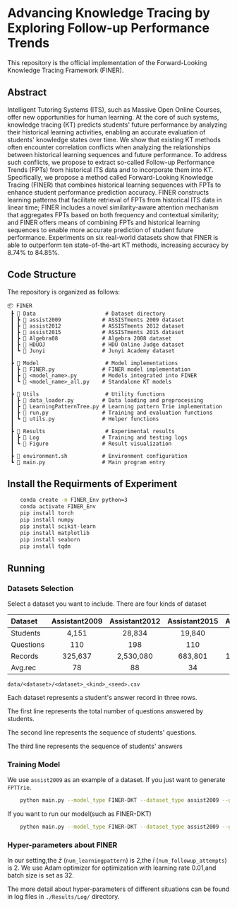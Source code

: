 # Advancing Knowledge Tracing by Exploring Follow-up Performance Trends
This repository is the official implementation of the Forward-Looking Knowledge Tracing Framework (FINER).

## Abstract 
Intelligent Tutoring Systems (ITS), such as Massive Open Online Courses, offer new opportunities for human learning. At the core of such systems, 
knowledge tracing (KT) predicts students' future performance by analyzing their historical learning activities, enabling an accurate evaluation of students' knowledge states over time. 
We show that existing KT methods often encounter correlation conflicts when analyzing the relationships between historical learning sequences and future performance.
To address such conflicts, we propose to extract so-called Follow-up Performance Trends (FPTs) from historical ITS data and to incorporate them into KT.
Specifically, we propose a method called Forward-Looking Knowledge Tracing (FINER) that combines historical learning sequences with FPTs to enhance student performance prediction accuracy. 
FINER constructs learning patterns that facilitate retrieval of FPTs from historical ITS data in linear time; 
FINER includes a novel similarity-aware attention mechanism that aggregates FPTs based on both frequency and contextual similarity; 
and FINER offers means of combining FPTs and historical learning sequences to enable more accurate prediction of student future performance. 
Experiments on six real-world datasets show that FINER is able to outperform ten state-of-the-art KT methods, increasing accuracy by 8.74% to 84.85%.

## Code Structure

The repository is organized as follows:

```
📦 FINER
 ┣ 📂 Data                      # Dataset directory
 ┃ ┣ 📂 assist2009             # ASSISTments 2009 dataset
 ┃ ┣ 📂 assist2012             # ASSISTments 2012 dataset  
 ┃ ┣ 📂 assist2015             # ASSISTments 2015 dataset
 ┃ ┣ 📂 Algebra08              # Algebra 2008 dataset
 ┃ ┣ 📂 HDUOJ                  # HDU Online Judge dataset
 ┃ ┗ 📂 Junyi                  # Junyi Academy dataset
 ┃
 ┣ 📂 Model                     # Model implementations
 ┃ ┣ 📜 FINER.py               # FINER model implementation
 ┃ ┣ 📜 <model_name>.py        # Models integrated into FINER
 ┃ ┗ 📜 <model_name>_all.py    # Standalone KT models
 ┃
 ┣ 📂 Utils                     # Utility functions
 ┃ ┣ 📜 data_loader.py         # Data loading and preprocessing
 ┃ ┣ 📜 LearningPatternTree.py # Learning pattern Trie implementation
 ┃ ┣ 📜 run.py                 # Training and evaluation functions
 ┃ ┗ 📜 utils.py               # Helper functions
 ┃
 ┣ 📂 Results                   # Experimental results
 ┃ ┣ 📂 Log                    # Training and testing logs
 ┃ ┗ 📂 Figure                 # Result visualization
 ┃
 ┣ 📜 environment.sh           # Environment configuration
 ┗ 📜 main.py                  # Main program entry
```

<!-- - `Data/`: Directory to store six datasets used in our paper.
    - `assist2009/` stores the `assist2009` dataset.
    - `assist2012/` stores the `assist2012` dataset.
    - `assist2015/` stores the `assist2015` dataset.
    - `Algebra08/` stores the `Algebra08` dataset.
    - `HDUOJ/` stores the `HDUOJ` dataset.
    - `Junyi/` stores the `Junyi` dataset.
- `Model/`: Contains implementations of different knowledge tracing models.
  - `FINER.py`: Implementation of the FINER model.
  - `<model_name>.py`: Implementations of various historical learning sequence models that can be used as components within FINER. We support integrating existing KT models as the historical learning sequence component of FINER.
  - `<model_name>_all.py`: Standalone implementations of the corresponding KT models.
- `Utils/`: Utility functions and helper modules.
  - `data_loader.py`: Functions for loading and preprocessing datasets.
  - `LearningPatternTree.py`: Functions for building and using the learning pattern Trie.
  - `run.py`: Functions for running training and evaluation epochs.
  - `utils.py`: Miscellaneous utility functions.
- `Results/`: Directory to store experimental results and outputs.
  - `Log/`: Directory to store log files which we record the training and testing process.
  - `Figure/`: Directory to store figure which we show the experimental results.
- `enviroment.sh`: List of required Python packages.
- `main.py`: The main entry point for running experiments. -->

## Install the Requirments of Experiment
```bash
    conda create -n FINER_Env python=3
    conda activate FINER_Env
    pip install torch
    pip install numpy
    pip install scikit-learn
    pip install matplotlib
    pip install seaborn
    pip install tqdm
```
## Running
### Datasets Selection
Select a dataset you want to include.
There are four kinds of dataset

| Dataset   | Assistant2009 | Assistant2012 | Assistant2015 | Algebra08 | HDUOJ    | Junyi     |
|:----------|:------------:|:-------------:|:-------------:|:---------:|:--------:|:---------:|
| Students  | 4,151        | 28,834        | 19,840        | 247       | 137,374  | 1,000     |
| Questions | 110          | 198           | 110           | 424       | 5,320    | 715       |
| Records   | 325,637      | 2,530,080     | 683,801       | 1,048,575 | 15,087,568| 5,436,816 |
| Avg.rec   | 78           | 88            | 34            | 4,245     | 110      | 5,436     |

`data/<dataset>/<dataset>_<kind>_<seed>.csv` 

Each dataset represents a student's answer record in three rows.

The first line represents the total number of questions answered by students.

The second line represents the sequence of students' questions.

The third line represents the sequence of students' answers

### Training Model
We use `assist2009` as an example of a dataset.
If you just want to generate `FPTTrie`. 
    
```bash
    python main.py --model_type FINER-DKT --dataset_type assist2009 --generate_followup_trends 1 --num_learningpattern 2 --num_followup_attempts 2
```

If you want to run our model(such as FINER-DKT)
    
```bash
    python main.py --model_type FINER-DKT --dataset_type assist2009 --generate_followup_trends 0
```
 
### Hyper-parameters about FINER
In our setting,the $\bar{z}$ (`num_learningpattern`) is 2,the $\bar{i}$ (`num_followup_attempts`) is 2. We use Adam optimizer for optimization with learning rate 0.01,and batch size is set as 32.

The more detail about hyper-parameters of different situations can be found in log files in `./Results/Log/` directory. 
